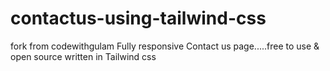 # contactus-using-tailwind-css
fork from codewithgulam
Fully responsive Contact us page.....free to use & open source
written in Tailwind css

